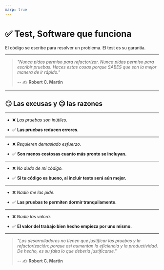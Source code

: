 ```yaml
---
marp: true
---
```


# ✅ Test, Software que funciona

El código se escribe para resolver un problema.
El test es su garantía.

---

> _"Nunca pidas permiso para refactorizar. Nunca pidas permiso para escribir pruebas. Haces estas cosas porque SABES que son la mejor manera de ir rápido."_
>
> -- ✍️ **Robert C. Martin**

---

## 😏 Las excusas y 😉 las razones

---
- ❌ _Las pruebas son inútiles._

- ✅ **Las pruebas reducen errores.**

---

- ❌ _Requieren demasiado esfuerzo._

- ✅ **Son menos costosas cuanto más pronto se incluyan.**

---

- ❌ _No dudo de mi código._

- ✅ **Si tu código es bueno, al incluir tests será aún mejor.**

---


- ❌ _Nadie me las pide._

- ✅ **Las pruebas te permiten dormir tranquilamente.**

---

- ❌ _Nadie las valora._

- ✅ **El valor del trabajo bien hecho empieza por uno mismo.**

---

> _"Los desarrolladores no tienen que justificar las pruebas y la refactorización; porque así aumentan la eficiencia y la productividad. De hecho, es su falta lo que debería justificarse."_
>
> -- ✍️ **Robert C. Martin**

